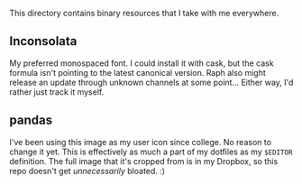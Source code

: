 This directory contains binary resources that I take with me everywhere.

## Inconsolata
My preferred monospaced font. I could install it with cask, but the cask formula
isn't pointing to the latest canonical version. Raph also might release an
update through unknown channels at some point... Either way, I'd rather just
track it myself.

## pandas
I've been using this image as my user icon since college. No reason to change
it yet. This is effectively as much a part of my dotfiles as my `$EDITOR`
definition. The full image that it's cropped from is in my Dropbox, so this repo
doesn't get *unnecessarily* bloated. :)
